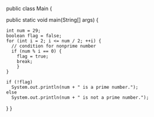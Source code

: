 public class Main {

  public static void main(String[] args) {

    int num = 29;
    boolean flag = false;
    for (int i = 2; i <= num / 2; ++i) {
      // condition for nonprime number
      if (num % i == 0) {
        flag = true;
        break;
        }  
    }    
         
    if (!flag)
      System.out.println(num + " is a prime number.");
    else
      System.out.println(num + " is not a prime number.");
  }
}